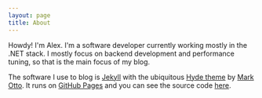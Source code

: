 ```yaml
---
layout: page
title: About
---
```


Howdy! I'm Alex. I'm a software developer currently working mostly in the .NET stack. I mostly focus on backend development and performance tuning, so that is the main focus of my blog.

The software I use to blog is <a href="https://jekyllrb.com/">Jekyll</a> with the ubiquitous <a href="https://github.com/poole/hyde"> Hyde theme</a> by <a href="https://twitter.com/mdo">Mark Otto</a>. It runs on <a href="https://pages.github.com/">GitHub Pages</a> and you can see the source code <a href="{{ site.repo }}">here</a>.
